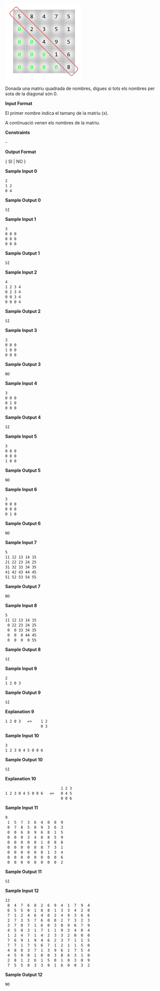 ![image](1572515447-3bfc4d932d-zerosdiagonal.png)

Donada una matriu quadrada de nombres, digues si tots els nombres per
sota de la diagonal són 0.

**Input Format**

El primer nombre  indica el tamany de la matriu (x).

A continuació venen els nombres de la matriu.

**Constraints**

\-

**Output Format**

{ SI | NO }

**Sample Input 0**

    2
    1 2
    0 4

**Sample Output 0**

``` 
SI
```

**Sample Input 1**

    3
    0 0 0
    0 0 0
    0 0 0

**Sample Output 1**

``` 
SI
```

**Sample Input 2**

    4
    1 2 3 4
    0 2 3 4
    0 0 3 4
    0 0 0 4

**Sample Output 2**

``` 
SI
```

**Sample Input 3**

    3
    0 0 0
    1 0 0
    0 0 0

**Sample Output 3**

``` 
NO
```

**Sample Input 4**

    3
    0 0 0
    0 1 0
    0 0 0

**Sample Output 4**

``` 
SI
```

**Sample Input 5**

    3
    0 0 0
    0 0 0
    1 0 0

**Sample Output 5**

``` 
NO
```

**Sample Input 6**

    3
    0 0 0
    0 0 0
    0 1 0

**Sample Output 6**

``` 
NO
```

**Sample Input 7**

    5
    11 12 13 14 15
    21 22 23 24 25
    31 32 33 34 35
    41 42 43 44 45
    51 52 53 54 55

**Sample Output 7**

``` 
NO
```

**Sample Input 8**

    5
    11 12 13 14 15
     0 22 23 24 25
     0  0 33 34 35
     0  0  0 44 45
     0  0  0  0 55

**Sample Output 8**

``` 
SI
```

**Sample Input 9**

    2
    1 2 0 3

**Sample Output 9**

``` 
SI
```

**Explanation 9**

    1 2 0 3   =>    1 2
                    0 3

**Sample Input 10**

    3
    1 2 3 0 4 5 0 0 6

**Sample Output 10**

``` 
SI
```

**Explanation 10**

``` 
                         1 2 3
1 2 3 0 4 5 0 0 6   =>   0 4 5
                         0 0 6
```

**Sample Input 11**

    9
     1  5  7  3  6  4  0  0  9 
     0  7  8  5  0  9  3  6  3 
     0  0  6  8  9  6  8  1  5 
     0  0  0  3  4  8  8  5  9 
     0  0  0  0  0  1  8  8  8 
     0  0  0  0  0  8  7  3  1 
     0  0  0  0  0  0  1  3  4 
     0  0  0  0  0  0  0  0  6 
     0  0  0  0  0  0  0  0  2

**Sample Output 11**

``` 
SI
```

**Sample Input 12**

    13
     8  4  7  6  8  2  6  9  4  1  7  9  4 
     6  5  5  0  1  8  8  1  3  3  4  2  0 
     7  1  2  4  6  4  0  2  4  9  3  6  6 
     2  7  3  5  7  6  0  0  2  7  3  2  3 
     3  7  8  7  1  6  0  3  0  9  6  7  9 
     4  5  0  3  1  7  1  1  9  3  4  0  4 
     1  2  4  7  1  4  2  3  3  2  0  0  0 
     7  6  9  1  9  4  6  2  3  7  1  1  5 
     7  7  1  7  5  6  7  1  2  1  1  5  0 
     4  8  8  3  7  1  3  9  6  1  7  5  4 
     4  5  9  0  1  0  0  3  8  6  3  1  0 
     2  8  1  2  6  1  5  0  1  0  3  0  9 
     7  5  5  0  3  3  9  1  6  0  0  3  2

**Sample Output 12**

``` 
NO
```
